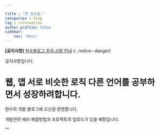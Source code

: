 ```yaml
---

title : "첫 포스팅."
categories : blog
tag : information
author_profile: false 
sidebar:
    nav: "docs" 
---
```

**[공지사항]** [현수블로그 주의 사항 안내](https://mmistakes.gihub.io/minimal-mistakes/docs/quick-start-guide/)
{: .notice--danger}

<div class="notice">
공지사항입니다.
</div>

# 웹, 앱 서로 비슷한 로직 다른 언어를 공부하면서 성장하려합니다.


현수의 개발 블로그에 오신걸 환영합니다.

개발관련 에러 해결방법과 프로젝트의 업로드가 있을 예정입니다.

^^





